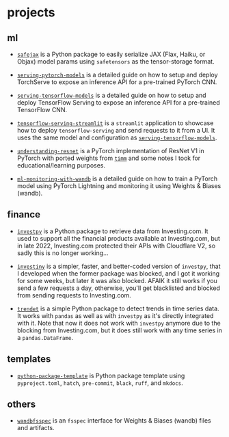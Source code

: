 # projects

## ml

* [`safejax`](https://github.com/alvarobartt/safejax) is a Python package to easily serialize JAX
(Flax, Haiku, or Objax) model params using `safetensors` as the tensor-storage format.

* [`serving-pytorch-models`](https://github.com/alvarobartt/serving-pytorch-models) is a detailed guide
on how to setup and deploy TorchServe to expose an inference API for a pre-trained PyTorch CNN.

* [`serving-tensorflow-models`](https://github.com/alvarobartt/serving-tensorflow-models) is a detailed
guide on how to setup and deploy TensorFlow Serving to expose an inference API for a pre-trained TensorFlow
CNN.

* [`tensorflow-serving-streamlit`](https://github.com/alvarobartt/tensorflow-serving-streamlit) is a `streamlit`
application to showcase how to deploy `tensorflow-serving` and send requests to it from a UI. It uses the
same model and configuration as [`serving-tensorflow-models`](https://github.com/alvarobartt/serving-tensorflow-models).

* [`understanding-resnet`](https://github.com/alvarobartt/understanding-resnet) is a PyTorch implementation
of ResNet V1 in PyTorch with ported weights from [`timm`](https://github.com/rwightman/pytorch-image-models)
and some notes I took for educational/learning purposes.

* [`ml-monitoring-with-wandb`](https://github.com/alvarobartt/ml-monitoring-with-wandb) is a detailed guide
on how to train a PyTorch model using PyTorch Lightning and monitoring it using Weights & Biases (wandb).

## finance

* [`investpy`](https://github.com/alvarobartt/investpy) is a Python package to retrieve data from
Investing.com. It used to support all the financial products available at Investing.com, but in
late 2022, Investing.com protected their APIs with Cloudflare V2, so sadly this is no longer working...

* [`investiny`](https://github.com/alvarobartt/investiny) is a simpler, faster, and better-coded version
of `investpy`, that I developed when the former package was blocked, and I got it working for some weeks,
but later it was also blocked. AFAIK it still works if you send a few requests a day, otherwise, you'll get
blacklisted and blocked from sending requests to Investing.com.

* [`trendet`](https://github.com/alvarobartt/trendet) is a simple Python package to detect trends in time
series data. It works with `pandas` as well as with `investpy` as it's directly integrated with it. Note
that now it does not work with `investpy` anymore due to the blocking from Investing.com, but it does still
work with any time series in a `pandas.DataFrame`.

## templates

* [`python-package-template`](https://github.com/alvarobartt/python-package-template) is Python package
template using `pyproject.toml`, `hatch`, `pre-commit`, `black`, `ruff`, and `mkdocs`.

## others

* [`wandbfsspec`](https://github.com/alvarobartt/wandbfsspec) is an `fsspec` interface for Weights &
Biases (wandb) files and artifacts.
